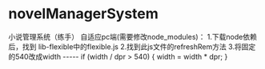 # novelManagerSystem
小说管理系统（练手）
自适应pc端(需要修改node_modules)：
1.下载node依赖后，找到  lib-flexible中的flexible.js
2.找到此js文件的refreshRem方法
3.将固定的540改成width
-----       if (width / dpr > 540) {
                 width = width * dpr;
             }
